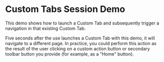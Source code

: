 # Custom Tabs Session Demo

This demo shows how to launch a Custom Tab and subsequently trigger a navigation
in that existing Custom Tab.

Five seconds after the use launches a Custom Tab with this demo, it will
navigate to a different page.  In practice, you could perform this action as the
result of the user clicking on a custom action button or secondary toolbar
button you provide (for example, as a "Home" button).
